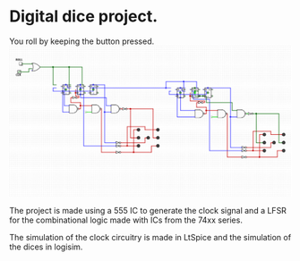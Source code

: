 # Digital dice project.

You roll by keeping the button pressed.
![digital-circuit](./photos/Digital-sim-Logisim.PNG)

The project is made using a 555 IC to generate the clock signal and a LFSR for the combinational logic made with ICs from the 74xx series.

The simulation of the clock circuitry is made in LtSpice and the simulation of the dices in logisim.
